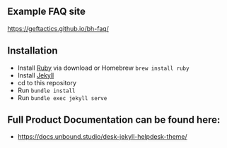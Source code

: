 

## Example FAQ site

https://geftactics.github.io/bh-faq/

## Installation

- Install [Ruby](https://www.ruby-lang.org/en/downloads/) via download or Homebrew `brew install ruby`
- Install [Jekyll](https://jekyllrb.com/docs/installation/macos/)
- cd to this repository
- Run `bundle install`
- Run `bundle exec jekyll serve`

## Full Product Documentation can be found here:

- https://docs.unbound.studio/desk-jekyll-helpdesk-theme/
